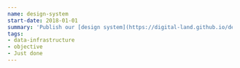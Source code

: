 ```yaml
---
name: design-system
start-date: 2018-01-01
summary: 'Publish our [design system](https://digital-land.github.io/design-system/) pages with the components we use in multiple pages'
tags:
- data-infrastructure
- objective
- Just done
---
```


